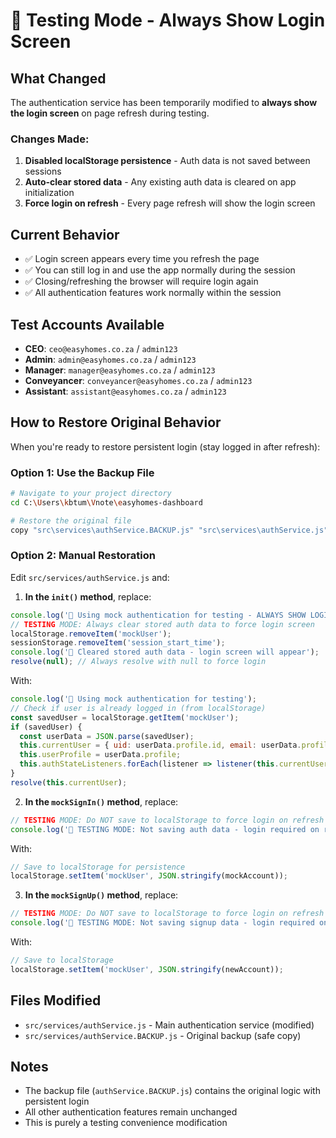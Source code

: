 # 🧪 Testing Mode - Always Show Login Screen

## What Changed

The authentication service has been temporarily modified to **always show the login screen** on page refresh during testing.

### Changes Made:
1. **Disabled localStorage persistence** - Auth data is not saved between sessions
2. **Auto-clear stored data** - Any existing auth data is cleared on app initialization
3. **Force login on refresh** - Every page refresh will show the login screen

## Current Behavior
- ✅ Login screen appears every time you refresh the page
- ✅ You can still log in and use the app normally during the session
- ✅ Closing/refreshing the browser will require login again
- ✅ All authentication features work normally within the session

## Test Accounts Available
- **CEO**: `ceo@easyhomes.co.za` / `admin123`
- **Admin**: `admin@easyhomes.co.za` / `admin123`  
- **Manager**: `manager@easyhomes.co.za` / `admin123`
- **Conveyancer**: `conveyancer@easyhomes.co.za` / `admin123`
- **Assistant**: `assistant@easyhomes.co.za` / `admin123`

## How to Restore Original Behavior

When you're ready to restore persistent login (stay logged in after refresh):

### Option 1: Use the Backup File
```bash
# Navigate to your project directory
cd C:\Users\kbtum\Vnote\easyhomes-dashboard

# Restore the original file
copy "src\services\authService.BACKUP.js" "src\services\authService.js"
```

### Option 2: Manual Restoration
Edit `src/services/authService.js` and:

1. **In the `init()` method**, replace:
```javascript
console.log('🔧 Using mock authentication for testing - ALWAYS SHOW LOGIN');
// TESTING MODE: Always clear stored auth data to force login screen
localStorage.removeItem('mockUser');
sessionStorage.removeItem('session_start_time');
console.log('🧹 Cleared stored auth data - login screen will appear');
resolve(null); // Always resolve with null to force login
```

With:
```javascript
console.log('🔧 Using mock authentication for testing');
// Check if user is already logged in (from localStorage)
const savedUser = localStorage.getItem('mockUser');
if (savedUser) {
  const userData = JSON.parse(savedUser);
  this.currentUser = { uid: userData.profile.id, email: userData.profile.email };
  this.userProfile = userData.profile;
  this.authStateListeners.forEach(listener => listener(this.currentUser, this.userProfile));
}
resolve(this.currentUser);
```

2. **In the `mockSignIn()` method**, replace:
```javascript
// TESTING MODE: Do NOT save to localStorage to force login on refresh
console.log('🧪 TESTING MODE: Not saving auth data - login required on refresh');
```

With:
```javascript
// Save to localStorage for persistence
localStorage.setItem('mockUser', JSON.stringify(mockAccount));
```

3. **In the `mockSignUp()` method**, replace:
```javascript
// TESTING MODE: Do NOT save to localStorage to force login on refresh
console.log('🧪 TESTING MODE: Not saving signup data - login required on refresh');
```

With:
```javascript
// Save to localStorage
localStorage.setItem('mockUser', JSON.stringify(newAccount));
```

## Files Modified
- `src/services/authService.js` - Main authentication service (modified)
- `src/services/authService.BACKUP.js` - Original backup (safe copy)

## Notes
- The backup file (`authService.BACKUP.js`) contains the original logic with persistent login
- All other authentication features remain unchanged
- This is purely a testing convenience modification 